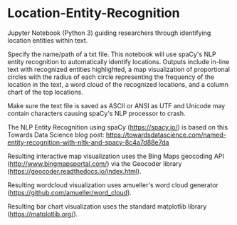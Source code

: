 # Location-Entity-Recognition

Jupyter Notebook (Python 3) guiding researchers through identifying location entities within text.

Specify the name/path of a txt file. This notebook will use spaCy's NLP entity recognition to automatically identify locations. Outputs include in-line text with recognized entities highlighted, a map visualization of proportional circles with the radius of each circle representing the frequency of the location in the text, a word cloud of the recognized locations, and a column chart of the top locations.

Make sure the text file is saved as ASCII or ANSI as UTF and Unicode may contain characters causing spaCy's NLP processor to crash.

The NLP Entity Recognition using spaCy (https://spacy.io/) is based on this Towards Data Science blog post: https://towardsdatascience.com/named-entity-recognition-with-nltk-and-spacy-8c4a7d88e7da

Resulting interactive map visualization uses the Bing Maps geocoding API (http://www.bingmapsportal.com/) via the Geocoder library (https://geocoder.readthedocs.io/index.html).

Resulting wordcloud visualization uses amueller's word cloud generator (https://github.com/amueller/word_cloud).

Resulting bar chart visualization uses the standard matplotlib library (https://matplotlib.org/).
